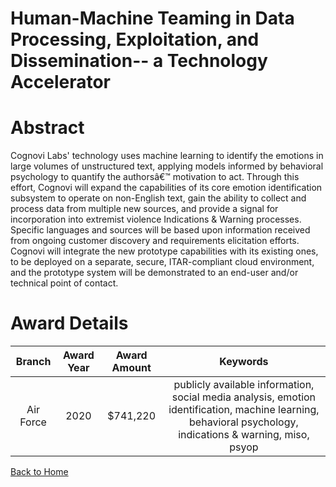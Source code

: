 
Human-Machine Teaming in Data Processing, Exploitation, and Dissemination-- a Technology Accelerator
====================================================================================================

# Abstract


Cognovi Labs' technology uses machine learning to identify the emotions in large volumes of unstructured text, applying models informed by behavioral psychology to quantify the authorsâ€™ motivation to act. Through this effort, Cognovi will expand the capabilities of its core emotion identification subsystem to operate on non-English text, gain the ability to collect and process data from multiple new sources, and provide a signal for incorporation into extremist violence Indications & Warning processes. Specific languages and sources will be based upon information received from ongoing customer discovery and requirements elicitation efforts. Cognovi will integrate the new prototype capabilities with its existing ones, to be deployed on a separate, secure, ITAR-compliant cloud environment, and the prototype system will be demonstrated to an end-user and/or technical point of contact.  

# Award Details

|Branch|Award Year|Award Amount|Keywords|
| :---: | :---: | :---: | :---: |
|Air Force|2020|$741,220|publicly available information, social media analysis, emotion identification, machine learning, behavioral psychology, indications & warning, miso, psyop|
  
  


[Back to Home](https://github.com/chrischow/dod_sbir_awards/DJ/#1439)